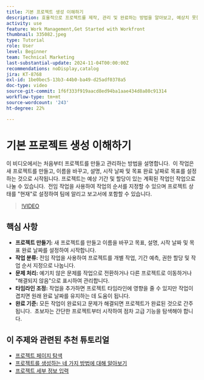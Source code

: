 ```yaml
---
title: 기본 프로젝트 생성 이해하기
description: 효율적으로 프로젝트를 제작, 관리 및 완료하는 방법을 알아보고, 예상치 못한 문제를 처리하고, 초보 사용자 친화적인 팁을 살펴보고 필수적인 프로젝트 관리 기능을 익혀봅니다. ​
activity: use
feature: Work Management,Get Started with Workfront
thumbnail: 335082.jpeg
type: Tutorial
role: User
level: Beginner
team: Technical Marketing
last-substantial-update: 2024-11-04T00:00:00Z
recommendations: noDisplay,catalog
jira: KT-8768
exl-id: 1be0bec5-13b3-44b0-ba49-d25adf0378a5
doc-type: video
source-git-commit: 1f6f333f919aacd8ed94ba1aae434d8a80c91314
workflow-type: tm+mt
source-wordcount: '243'
ht-degree: 22%

---
```


# 기본 프로젝트 생성 이해하기

이 비디오에서는 처음부터 프로젝트를 만들고 관리하는 방법을 설명합니다. &#x200B; 이 작업은 새 프로젝트를 만들고, 이름을 바꾸고, 설명, 시작 날짜 및 목표 완료 날짜로 목표를 설정하는 것으로 시작됩니다. 프로젝트는 예상 기간 및 할당이 있는 계획된 작업인 작업으로 나눌 수 있습니다. &#x200B; 전임 작업을 사용하여 작업의 순서를 지정할 수 있으며 프로젝트 상태를 &quot;현재&quot;로 설정하여 팀에 알리고 보고서에 포함할 수 있습니다. &#x200B;


>[!VIDEO](https://video.tv.adobe.com/v/335082/?quality=12&learn=on&enablevpops)

## 핵심 사항

* **프로젝트 만들기:** 새 프로젝트를 만들고 이름을 바꾸고 목표, 설명, 시작 날짜 및 목표 완료 날짜를 설정하여 시작합니다.
* **작업 분류:** 전임 작업을 사용하여 프로젝트를 개별 작업, 기간 예측, 권한 할당 및 작업 순서 지정으로 나눕니다. &#x200B;
* **문제 처리:** 예기치 않은 문제를 작업으로 전환하거나 다른 프로젝트로 이동하거나 &quot;해결되지 않음&quot;으로 표시하여 관리합니다&#x200B;.
* **타임라인 조정:** 작업을 추가하면 프로젝트 타임라인에 영향을 줄 수 있지만 작업이 겹치면 원래 완료 날짜를 유지하는 데 도움이 됩니다. &#x200B;
* **완료 기준:** 모든 작업이 완료되고 문제가 해결되면 프로젝트가 완료된 것으로 간주됩니다. &#x200B; 초보자는 간단한 프로젝트부터 시작하여 점차 고급 기능을 탐색해야 합니다. &#x200B;


## 이 주제와 관련된 추천 튜토리얼

* [프로젝트 페이지 탐색](/help/manage-work/projects/navigate-the-project-page.md)
* [프로젝트를 생성하는 네 가지 방법에 대해 알아보기](/help/manage-work/projects/understand-other-ways-to-create-projects.md)
* [프로젝트 세부 정보 입력](/help/manage-work/projects/fill-in-the-project-details.md)

